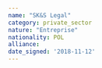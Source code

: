 ```yaml
---
name: "SK&S Legal"
category: private_sector
nature: "Entreprise"
nationality: POL
alliance: 
date_signed: '2018-11-12'
---
```

    